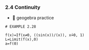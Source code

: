 ### 2.4 Continuity

- 🎯 geogebra practice 

```
# EXAMPLE 2.28

f(x)=If(x≠0, ((sin(x))/(x)), x≟0, 1)
L=Limit(f(x),0)
a=f(0)
```

